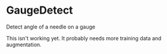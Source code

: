 # GaugeDetect
Detect angle of a needle on a gauge

This isn't working yet.  It probably needs more training data and augmentation.
